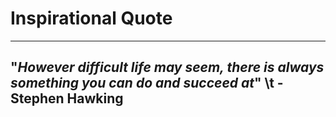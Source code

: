 # Inspirational Quote
---
"*However difficult life may seem, there is always something you can do and succeed at*"
\t \- **Stephen Hawking**
---
